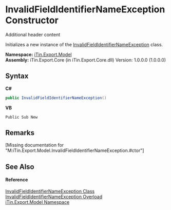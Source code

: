 # InvalidFieldIdentifierNameException Constructor 
Additional header content 

Initializes a new instance of the <a href="T_iTin_Export_Model_InvalidFieldIdentifierNameException">InvalidFieldIdentifierNameException</a> class.

**Namespace:**&nbsp;<a href="N_iTin_Export_Model">iTin.Export.Model</a><br />**Assembly:**&nbsp;iTin.Export.Core (in iTin.Export.Core.dll) Version: 1.0.0.0 (1.0.0.0)

## Syntax

**C#**<br />
``` C#
public InvalidFieldIdentifierNameException()
```

**VB**<br />
``` VB
Public Sub New
```


## Remarks
\[Missing <remarks> documentation for "M:iTin.Export.Model.InvalidFieldIdentifierNameException.#ctor"\]

## See Also


#### Reference
<a href="T_iTin_Export_Model_InvalidFieldIdentifierNameException">InvalidFieldIdentifierNameException Class</a><br /><a href="Overload_iTin_Export_Model_InvalidFieldIdentifierNameException__ctor">InvalidFieldIdentifierNameException Overload</a><br /><a href="N_iTin_Export_Model">iTin.Export.Model Namespace</a><br />
